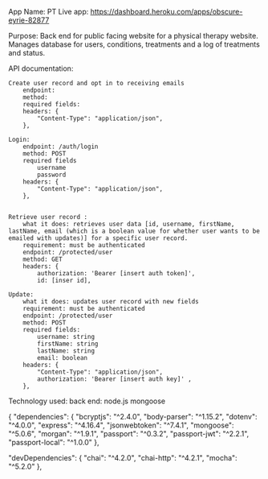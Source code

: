 App Name: PT
Live app: https://dashboard.heroku.com/apps/obscure-eyrie-82877

Purpose:
    Back end for public facing website for a physical therapy website.
    Manages database for users, conditions, treatments and a log of treatments and status.


API documentation:

    Create user record and opt in to receiving emails
        endpoint: 
        method: 
        required fields: 
        headers: {
            "Content-Type": "application/json",
        },

    Login:
        endpoint: /auth/login
        method: POST
        required fields
            username
            password
        headers: {
            "Content-Type": "application/json",
        },


    Retrieve user record :
        what it does: retrieves user data [id, username, firstName, lastName, email (which is a boolean value for whether user wants to be emailed with updates)] for a specific user record.
        requirement: must be authenticated
        endpoint: /protected/user
        method: GET
        headers: {
            authorization: 'Bearer [insert auth token]',
            id: [inser id],

    Update:
        what it does: updates user record with new fields
        requirement: must be authenticated
        endpoint: /protected/user
        method: POST
        required fields: 
            username: string
            firstName: string
            lastName: string
            email: boolean
        headers: {
            "Content-Type": "application/json",
            authorization: 'Bearer [insert auth key]' ,
        },


Technology used:
    back end: 
        node.js
        mongoose


{
  "dependencies": {
    "bcryptjs": "^2.4.0",
    "body-parser": "^1.15.2",
    "dotenv": "^4.0.0",
    "express": "^4.16.4",
    "jsonwebtoken": "^7.4.1",
    "mongoose": "^5.0.6",
    "morgan": "^1.9.1",
    "passport": "^0.3.2",
    "passport-jwt": "^2.2.1",
    "passport-local": "^1.0.0"
  },

  "devDependencies": {
    "chai": "^4.2.0",
    "chai-http": "^4.2.1",
    "mocha": "^5.2.0"
  },
